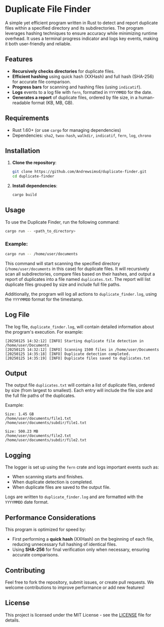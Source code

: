 # Duplicate File Finder

A simple yet efficient program written in Rust to detect and report duplicate files within a specified directory and its subdirectories. The program leverages hashing techniques to ensure accuracy while minimizing runtime overhead. It uses a terminal progress indicator and logs key events, making it both user-friendly and reliable.

## Features

- **Recursively checks directories** for duplicate files.
- **Efficient hashing** using quick hash (XXHash) and full hash (SHA-256) for accurate file comparison.
- **Progress bars** for scanning and hashing files (using `indicatif`).
- **Logs** events to a log file with `fern`, formatted in `YYYYMMDD` for the date.
- **Generates a report** of duplicate files, ordered by file size, in a human-readable format (KB, MB, GB).

## Requirements

- Rust 1.60+ (or use `cargo` for managing dependencies)
- Dependencies: `sha2`, `twox-hash`, `walkdir`, `indicatif`, `fern`, `log`, `chrono`

## Installation

1. **Clone the repository**:
    ```bash
    git clone https://github.com/Andrewsimsd/duplicate-finder.git
    cd duplicate-finder
    ```

2. **Install dependencies**:
    ```bash
    cargo build
    ```

## Usage

To use the Duplicate Finder, run the following command:

```bash
cargo run -- <path_to_directory>
```

### Example:
```bash
cargo run -- /home/user/documents
```

This command will start scanning the specified directory (`/home/user/documents` in this case) for duplicate files. It will recursively scan all subdirectories, compare files based on their hashes, and output a report of duplicates into a file named `duplicates.txt`. The report will list duplicate files grouped by size and include full file paths.

Additionally, the program will log all actions to `duplicate_finder.log`, using the `YYYYMMDD` format for the timestamp.

## Log File

The log file, `duplicate_finder.log`, will contain detailed information about the program's execution. For example:
```
[20250125 14:32:12] [INFO] Starting duplicate file detection in /home/user/Documents
[20250125 14:32:12] [INFO] Scanning 1500 files in /home/user/Documents
[20250125 14:35:18] [INFO] Duplicate detection completed.
[20250125 14:35:19] [INFO] Duplicate files saved to duplicates.txt
```

## Output

The output file `duplicates.txt` will contain a list of duplicate files, ordered by size (from largest to smallest). Each entry will include the file size and the full file paths of the duplicates.

Example:
```
Size: 1.45 GB
/home/user/documents/file1.txt
/home/user/documents/subdir/file1.txt

Size: 500.23 MB
/home/user/documents/file2.txt
/home/user/documents/subdir/file2.txt
```

## Logging

The logger is set up using the `fern` crate and logs important events such as:

- When scanning starts and finishes.
- When duplicate detection is completed.
- When duplicate files are saved to the output file.

Logs are written to `duplicate_finder.log` and are formatted with the `YYYYMMDD` date format.

## Performance Considerations

This program is optimized for speed by:

- First performing a **quick hash** (XXHash) on the beginning of each file, reducing unnecessary full hashing of identical files.
- Using **SHA-256** for final verification only when necessary, ensuring accurate comparisons.

## Contributing

Feel free to fork the repository, submit issues, or create pull requests. We welcome contributions to improve performance or add new features!

## License

This project is licensed under the MIT License - see the [LICENSE](LICENSE) file for details.
